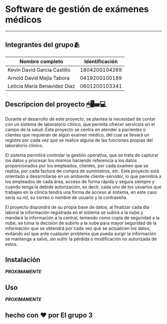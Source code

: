 # Software de gestión de exámenes médicos
<hr />

##  **Integrantes del grupo**🫂

| Nombre completo | Identificación |
| ------------ | ------------ |
| Kevin David Garcia Castillo | 1804200104269 |
| Arnold David Mejía Tabora | 0419200100189 |
| Leticia María Benavidez Diaz | 0601200103341   |

## Descripcion del proyecto 🖱🖥⌨💻

Durante el desarrollo de este proyecto, se plantea la necesidad de contar con un sistema de laboratorio clínico, que permita ofrecer servicios en el campo de la salud.
Este proyecto se centra en atender a pacientes o clientes que requieran de algún examen médico, del cual se llevará un registro por cada vez que se realice alguna de las funciones propias del laboratorio clínico.

El sistema permitirá controlar la gestión operativa, que se trata de capturar los datos y procesar los mismos haciendo referencia a los datos proporcionados por los empleados, clientes, por cada examen que se realiza, por cada factura de compra de suministros, etc.
Este proyecto está orientado a desarrollarse en un ambiente cliente-servidor, lo que permitirá a los empleados de cada área, acceso de forma rápida y segura siempre y cuando tenga la debida autorización, es decir, cada uno de los usuarios que trabajen en la clínica tendrá una forma de acceso al sistema, en este caso sería su rol, su correo o nombre de usuario y la contraseña.

El proyecto dispondrá de su propia base de datos, al finalizar cada día laboral la información registrada en el sistema se subirá a la nube y mandará la información a la central, teniendo como copia de seguridad a la nube, se toma la decisión de subirlo a la nube para mayor seguridad de la información que se obtendrá por cada vez que se actualicen los datos, evitando así que ante cualquier problema que pueda surgir la información se mantenga a salvo, sin sufrir la pérdida o modificación no autorizada de estos.

## Instalación

  **_PROXIMAMENTE_**

## Uso

  **_PROXIMAMENTE_**

## hecho con ❤ por El grupo 3
